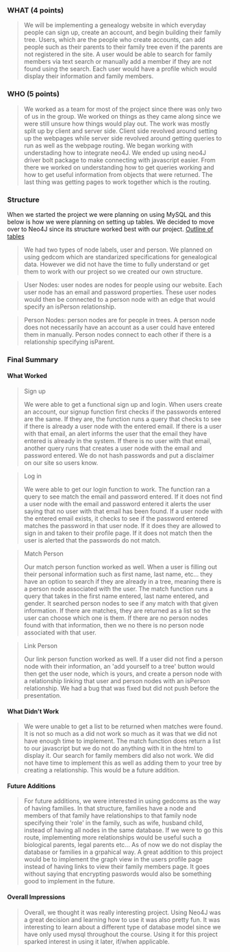 ### WHAT (4 points)

> We will be implementing a genealogy website in which everyday people can sign up, create an account, and begin building their family tree. Users, which are the people who create accounts, can add people such as their parents to their family tree even if the parents are not registered in the site. A user would be able to search for family members via text search or manually add a member if they are not found using the search. Each user would have a profile which would display their information and family members. 

### WHO (5 points)

> We worked as a team for most of the project since there was only two of us in the group. We worked on things as they came along since we were still unsure how things would play out. The work was mostly split up by client and server side. Client side revolved around setting up the webpages while server side revolved around getting queries to run as well as the webpage routing. We began working with understading how to integrate neo4J. We ended up using neo4J driver bolt package to make connecting with javascript easier. From there we worked on understanding how to get queries working and how to get useful information from objects that were returned. The last thing was getting pages to work together which is the routing.

### Structure

When we started the project we were planning on using MySQL and this below is how we were planning on setting up tables. We decided to move over to Neo4J since its structure worked best with our project.
[Outline of tables](https://docs.google.com/document/d/1hLENiZwB4PbiLzfF-psUiQP6Exkq6a3mRG-93AOjtUc/edit)


> We had two types of node labels, user and person. We planned on using gedcom which are standarized specifications for genealogical data. However we did not have the time to fully understand or get them to work with our project so we created our own structure.

> User Nodes: user nodes are nodes for people using our website. Each user node has an email and password properties. These user nodes would then be connected to a person node with an edge that would specify an isPerson relationship.

> Person Nodes: person nodes are for people in trees. A person node does not necessarily have an account as a user could have entered them in manually. Person nodes connect to each other if there is a relationship specifying isParent.


### Final Summary


#### What Worked

> Sign up
> 
> We were able to get a functional sign up and login. When users create an account, our signup function first checks if the passwords entered are the same. If they are, the function runs a query that checks to see if there is already a user node with the entered email. If there is a user with that email, an alert informs the user that the email they have entered is already in the system. If there is no user with that email, another query runs that creates a user node with the email and password entered. We do not hash passwords and put a disclaimer on our site so users know.

> Log in
> 
> We were able to get our login function to work. The function ran a query to see match the email and password entered. If it does not find a user node with the email and password entered it alerts the user saying that no user with that email has been found. If a user node with the entered email exists, it checks to see if the password entered matches the password in that user node. If it does they are allowed to sign in and taken to their profile page. If it does not match then the user is alerted that the passwords do not match.

> Match Person
> 
> Our match person function worked as well. When a user is filling out their personal information such as first name, last name, etc... they have an option to search if they are already in a tree, meaning there is a person node associated with the user. The match function runs a query that takes in the first name entered, last name entered, and gender. It searched person nodes to see if any match with that given information. If there are matches, they are returned as a list so the user can choose which one is them. If there are no person nodes found with that information, then we no there is no person node associated with that user.

>Link Person
>
> Our link person function worked as well. If a user did not find a person node with their information, an 'add yourself to a tree' button would then get the user node, which is yours, and create a person node with a relationship linking that user and person nodes with an isPerson relationship. We had a bug that was fixed but did not push before the presentation.

#### What Didn't Work

> We were unable to get a list to be returned when matches were found. It is not so much as a did not work so much as it was that we did not have enough time to implement. The match function does return a list to our javascript but we do not do anything with it in the html to display it. Our search for family members did also not work. We did not have time to implement this as well as adding them to your tree by creating a relationship. This would be a future addition.

#### Future Additions

> For future additions, we were interested in using gedcoms as the way of having families. In that structure, families have a node and members of that family have relationships to that family node specifying their 'role' in the family, such as wife, husband child, instead of having all nodes in the same database. If we were to go this route, implementing more relationships would be useful such a biological parents, legal parents etc... As of now we do not display the database or families in a grpahical way. A great addition to this project would be to implement the graph view in the users profile page instead of having links to view their family members page. It goes without saying that encrypting paswords would also be something good to implement in the future.

#### Overall Impressions

> Overall, we thought it was really interesting project. Using Neo4J was a great decision and learning how to use it was also pretty fun. It was interesting to learn about a different type of database model since we have only used mysql throughout the course. Using it for this project sparked interest in using it later, if/when applicable.

